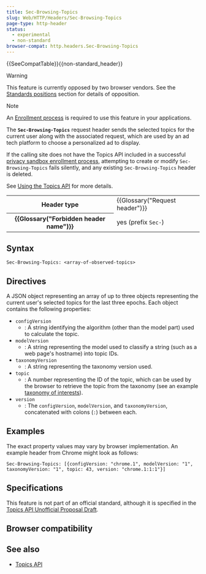 ```yaml
---
title: Sec-Browsing-Topics
slug: Web/HTTP/Headers/Sec-Browsing-Topics
page-type: http-header
status:
  - experimental
  - non-standard
browser-compat: http.headers.Sec-Browsing-Topics
---
```


{{SeeCompatTable}}{{non-standard_header}}

> [!WARNING]
> This feature is currently opposed by two browser vendors. See the [Standards positions](/Web/API/Topics_API#standards_positions) section for details of opposition.

> [!NOTE]
> An [Enrollment process](/Web/Privacy/Privacy_sandbox/Enrollment) is required to use this feature in your applications.

The **`Sec-Browsing-Topics`** request header sends the selected topics for the current user along with the associated request, which are used by an ad tech platform to choose a personalized ad to display.

If the calling site does not have the Topics API included in a successful [privacy sandbox enrollment process](/Web/Privacy/Privacy_sandbox/Enrollment), attempting to create or modify `Sec-Browsing-Topics` fails silently, and any existing `Sec-Browsing-Topics` header is deleted.

See [Using the Topics API](/Web/API/Topics_API/Using) for more details.

<table class="properties">
  <tbody>
    <tr>
      <th scope="row">Header type</th>
      <td>{{Glossary("Request header")}}</td>
    </tr>
    <tr>
      <th scope="row">{{Glossary("Forbidden header name")}}</th>
      <td>yes (prefix <code>Sec-</code>)</td>
    </tr>
  </tbody>
</table>

## Syntax

```http
Sec-Browsing-Topics: <array-of-observed-topics>
```

## Directives

A JSON object representing an array of up to three objects representing the current user's selected topics for the last three epochs. Each object contains the following properties:

- `configVersion`
  - : A string identifying the algorithm (other than the model part) used to calculate the topic.
- `modelVersion`
  - : A string representing the model used to classify a string (such as a web page's hostname) into topic IDs.
- `taxonomyVersion`
  - : A string representing the taxonomy version used.
- `topic`
  - : A number representing the ID of the topic, which can be used by the browser to retrieve the topic from the taxonomy (see an example [taxonomy of interests](https://github.com/patcg-individual-drafts/topics/blob/main/taxonomy_v1.md)).
- `version`
  - : The `configVersion`, `modelVersion`, and `taxonomyVersion`, concatenated with colons (`:`) between each.

## Examples

The exact property values may vary by browser implementation. An example header from Chrome might look as follows:

```http
Sec-Browsing-Topics: [{configVersion: "chrome.1", modelVersion: "1", taxonomyVersion: "1", topic: 43, version: "chrome.1:1:1"}]
```

## Specifications

This feature is not part of an official standard, although it is specified in the [Topics API Unofficial Proposal Draft](https://patcg-individual-drafts.github.io/topics/).

## Browser compatibility



## See also

- [Topics API](/Web/API/Topics_API)
